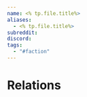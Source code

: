 ```yaml
---
name: <% tp.file.title%>
aliases:
  - <% tp.file.title%>
subreddit: 
discord: 
tags:
  - "#faction"
---
```

# Relations
